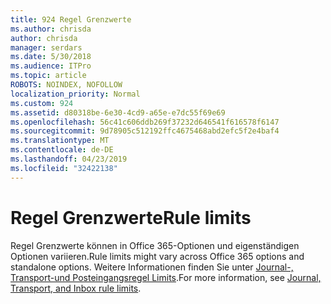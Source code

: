 ```yaml
---
title: 924 Regel Grenzwerte
ms.author: chrisda
author: chrisda
manager: serdars
ms.date: 5/30/2018
ms.audience: ITPro
ms.topic: article
ROBOTS: NOINDEX, NOFOLLOW
localization_priority: Normal
ms.custom: 924
ms.assetid: d80318be-6e30-4cd9-a65e-e7dc55f69e69
ms.openlocfilehash: 56c41c606ddb269f37232d646541f616578f6147
ms.sourcegitcommit: 9d78905c512192ffc4675468abd2efc5f2e4baf4
ms.translationtype: MT
ms.contentlocale: de-DE
ms.lasthandoff: 04/23/2019
ms.locfileid: "32422138"
---
```

# <a name="rule-limits"></a><span data-ttu-id="e8787-102">Regel Grenzwerte</span><span class="sxs-lookup"><span data-stu-id="e8787-102">Rule limits</span></span>

<span data-ttu-id="e8787-103">Regel Grenzwerte können in Office 365-Optionen und eigenständigen Optionen variieren.</span><span class="sxs-lookup"><span data-stu-id="e8787-103">Rule limits might vary across Office 365 options and standalone options.</span></span> <span data-ttu-id="e8787-104">Weitere Informationen finden Sie unter [Journal-, Transport-und Posteingangsregel Limits](https://technet.microsoft.com/library/exchange-online-limits.aspx).</span><span class="sxs-lookup"><span data-stu-id="e8787-104">For more information, see [Journal, Transport, and Inbox rule limits](https://technet.microsoft.com/library/exchange-online-limits.aspx).</span></span>
